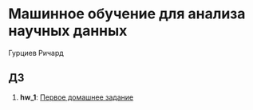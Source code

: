 # Машинное обучение для анализа научных данных
Гурциев Ричард

## ДЗ

1) **hw_1**: [Первое домашнее задание](https://github.com/vilovnok/ML-base-courses/tree/hw_1)